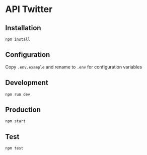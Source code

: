 # API Twitter

## Installation

`npm install`

## Configuration

Copy `.env.example` and rename to `.env` for configuration variables

## Development

`npm run dev`

## Production

`npm start`

## Test

`npm test`
